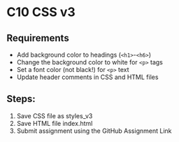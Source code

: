 # C10 CSS v3

## Requirements
 * Add background color to headings (`<h1>`-`<h6>`)
 * Change the background color to white for `<p>` tags
 * Set a font color (not black!) for `<p>` text
 * Update header comments in CSS and HTML files
 
 ## Steps:
  1. Save CSS file as styles_v3
  1. Save HTML file index.html
  1. Submit assignment using the GitHub Assignment Link